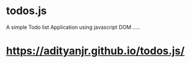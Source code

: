 # todos.js
A simple Todo list Application using javascript DOM .....
 # https://adityanjr.github.io/todos.js/
